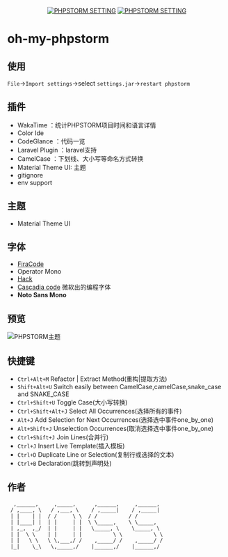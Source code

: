 <p align="center">
<a href="https://www.jetbrains.com/phpstorm/"><img src="https://img.shields.io/badge/phpstorm-setting-blue.svg" alt="PHPSTORM SETTING"></a>
<a href="https://github.com/yesterday679/"><img src="https://img.shields.io/badge/yesterday679-author-green.svg" alt="PHPSTORM SETTING"></a>
</p>

# oh-my-phpstorm

## 使用
`File`->`Import settings`->select `settings.jar`->`restart phpstorm`

## 插件
- WakaTime ：统计PHPSTORM项目时间和语言详情
- Color Ide 
- CodeGlance ：代码一览
- Laravel Plugin ：laravel支持
- CamelCase ：下划线、大小写等命名方式转换
- Material Theme UI: 主题
- gitignore
- env support

## 主题
- Material Theme UI 

## 字体
- [FiraCode](https://github.com/tonsky/FiraCode)
- Operator Mono
- [Hack](http://www.dafont.com/hack.font)
- [Cascadia code](https://github.com/microsoft/cascadia-code) 微软出的编程字体
- **Noto Sans Mono**

## 预览
![PHPSTORM主题](https://raw.githubusercontent.com/yesterday679/oh-my-phpstorm/master/PHPSTORM%E4%B8%BB%E9%A2%98.png)

## 快捷键
- `Ctrl+Alt+M`  Refactor | Extract Method(重构|提取方法)
- `Shift+Alt+U`  Switch easily between CamelCase,camelCase,snake_case and SNAKE_CASE
- `Ctrl+Shift+U`  Toggle Case(大小写转换)
- `Ctrl+Shift+Alt+J`  Select All Occurrences(选择所有的事件)
- `Alt+J`  Add Selection for Next Occurrences(选择选中事件one_by_one)
- `Alt+Shift+J`  Unselection Occurrences(取消选择选中事件one_by_one)
- `Ctrl+Shift+J` Join Lines(合并行)
- `Ctrl+J` Insert Live Template(插入模板)
- `Ctrl+D`  Duplicate Line or Selection(复制行或选择的文本)
- `Ctrl+B`  Declaration(跳转到声明处)


## 作者
```text
  ,______,     ,_____,      ,______,     ,______,
 / ,____, \   / ,___, \    / ,_____|    / ,_____|
 | |    | |  / /     \ \  / /          / /
 | |____| |  | |     | |  \ \_____,    \ \_____,
 | ,_,  ,_/  | |     | |   \_____, \    \_____, \
 | |  \ \    | |     | |          \ \          \ \
 | |   \ \   \ \,___,/ /    ,_____/ /    ,_____/ /
 |_|    \_\   \,_____,/    |______,/    |______,/
```

